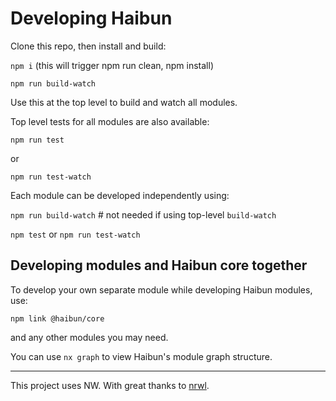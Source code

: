# Developing Haibun

Clone this repo, then install and build:

  `npm i` (this will trigger npm run clean, npm install)

  `npm run build-watch`

Use this at the top level to build and watch all modules.

Top level tests for all modules are also available:

`npm run test`

or

`npm run test-watch`

Each module can be developed independently using: 

`npm run build-watch`  # not needed if using top-level `build-watch`

`npm test` or `npm run test-watch`

## Developing modules and Haibun core together

To develop your own separate module while developing Haibun modules, use:

`npm link @haibun/core`

and any other modules you may need.

You can use `nx graph` to view Haibun's module graph structure.

---

This project uses NW. With great thanks to [nrwl](https://nx.dev/).
